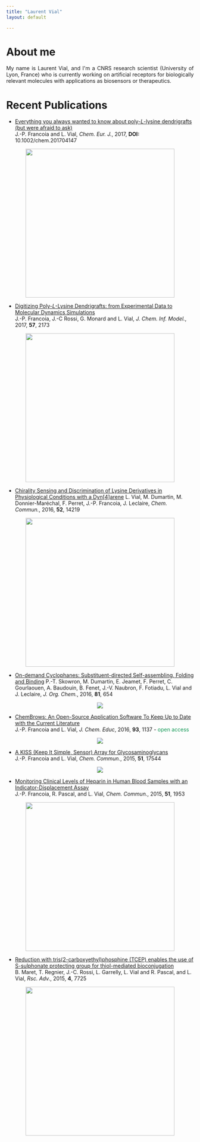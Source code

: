 ```yaml
---
title: "Laurent Vial"
layout: default

---
```


# About me

<p align="justify">
My name is Laurent Vial, and I'm a CNRS research scientist (University of Lyon, France) who is currently working on artificial receptors for biologically relevant molecules with applications as biosensors or therapeutics.
</p>

# Recent Publications

- [Everything you always wanted to know about poly-*L*-lysine dendrigrafts (but were afraid to ask)](http://onlinelibrary.wiley.com/wol1/doi/10.1002/chem.201704147/abstract)  
J.-P. Francoia and L. Vial, *Chem. Eur. J.*, 2017, **DOI:**
10.1002/chem.201704147
<p align="center">
  <img src="images/review.png" width="400">
</p>

- [Digitizing Poly-*L*-Lysine Dendrigrafts: from Experimental Data to Molecular Dynamics Simulations](http://pubs.acs.org/doi/pdf/10.1021/acs.jcim.7b00258)  
J.-P. Francoia, J.-C Rossi, G. Monard and L. Vial, *J. Chem. Inf. Model.*,
2017, **57**, 2173 
<p align="center">
  <img src="images/digitizing.png" width="400">
</p>

- [Chirality Sensing and Discrimination of Lysine Derivatives in Physiological Conditions with a Dyn\[4\]arene](http://pubs.rsc.org/en/content/articlelanding/2016/cc/c6cc07713g)
L. Vial, M. Dumartin, M. Donnier-Maréchal, F. Perret, J.-P. Francoia,
J. Leclaire, *Chem. Commun.*, 2016, **52**, 14219
<p align="center">
  <img src="images/chirality.png" width="400">
</p>

- [On-demand Cyclophanes: Substituent-directed Self-assembling, Folding and Binding](http://pubs.acs.org/doi/abs/10.1021/acs.joc.5b02605)
P.-T. Skowron, M. Dumartin, E. Jeamet, F. Perret, C. Gourlaouen, A. Baudouin, B. Fenet, J.-V. Naubron, F. Fotiadu, L. Vial and J. Leclaire, *J. Org. Chem.*, 2016, **81**, 654
<p align="center">
  <img src="images/dynana.png width="400"">
</p>

- [ChemBrows: An Open-Source Application Software To Keep Up to Date with the Current Literature](http://pubs.acs.org/doi/abs/10.1021/acs.jchemed.6b00024)  
J.-P. Francoia and L. Vial, *J. Chem. Educ*, 2016, **93**, 1137 - <font color="#159957">open access</font>  
<p align="center">
  <img src="images/cb.png width="400"">
</p>

- [A KISS (Keep It Simple, Sensor) Array for Glycosaminoglycans](http://pubs.rsc.org/en/content/articlelanding/2014/cc/c5cc07628e\#!divAbstract)  
J.-P. Francoia and L. Vial, *Chem. Commun.*, 2015, **51**, 17544  
<p align="center">
  <img src="images/kiss.png width="400"">
</p>

- [Monitoring Clinical Levels of Heparin in Human Blood Samples with an Indicator-Displacement Assay](http://pubs.rsc.org/en/Content/ArticleLanding/2015/CC/c4cc08563a\#!divAbstract)  
J.-P. Francoia, R. Pascal, and L. Vial, *Chem. Commun.*, 2015, **51**,
1953 
<p align="center">
  <img src="images/heparin.png"width="400">
</p>

- [Reduction with tris(2-carboxyethyl)phosphine (TCEP) enables the use of S-sulphonate protecting group for thiol-mediated bioconjugation](http://pubs.rsc.org/en/content/articlelanding/2014/ra/c3ra47407k#!divAbstract)  
B. Maret, T. Regnier, J.-C. Rossi, L. Garrelly, L. Vial and R. Pascal, and L. Vial, *Rsc. Adv.*, 2015, **4**,
7725  
<p align="center">
<img src="images/heparin.png"width="400">
</p>